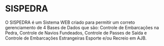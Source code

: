 # SISPEDRA
O SISPEDRA é um Sistema WEB criado para permitir um correto gerenciamento de 4 Bases de Dados que são: 
Controle de Embarcações na Pedra, Controle de Navios Fundeados, Controle de Passes de Saída e
Controle de Embarcações Estrangeiras Esporte e/ou Recreio em AJB.
